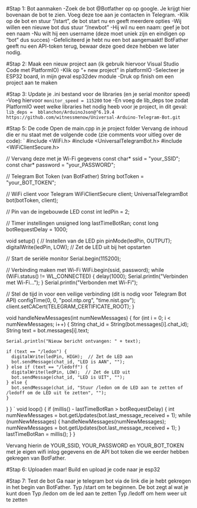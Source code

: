 #Stap 1: Bot aanmaken
-Zoek de bot @Botfather op op google. Je krijgt hier bovenaan de bot te zien. Voeg deze toe aan je contacten in Telegram.
-Klik op de bot en stuur “/start”, de bot start nu en geeft meerdere opties
-Wij willen een nieuwe bot dus stuur “/newbot”
-Hij wil nu een naam: geef je bot een naam
-Nu wilt hij een username (deze moet uniek zijn en eindigen op “bot” dus succes)
-Gefeliciteerd je hebt nu een bot aangemaakt! BotFather geeft nu een API-token terug, bewaar deze goed deze hebben we later nodig.

#Stap 2: Maak een nieuw project aan (ik gebruik hiervoor Visual Studio Code met PlatformIO)
-Klik op “+ new project” in platformIO
-Selecteer je ESP32 board, in mijn geval esp32dev module
-Druk op finish om een project aan te maken

#Stap 3: Update je .ini bestand voor de libraries (en je serial monitor speed)
-Voeg hiervoor `monitor_speed = 115200` toe
-En voeg de lib_deps toe zodat PlatformIO weet welke libraries het nodig heeb voor je project, in dit geval: 
`
lib_deps = 
bblanchon/ArduinoJson@^6.19.4 
https://github.com/witnessmenow/Universal-Arduino-Telegram-Bot.git
`
 
#Stap 5: De code
Open de main.cpp in je project folder
Vervang de inhoud die er nu staat met de volgende code (zie comments voor uitleg over de code):
`
#include <WiFi.h>
#include <UniversalTelegramBot.h>
#include <WiFiClientSecure.h>

// Vervang deze met je Wi-Fi gegevens
const char* ssid = "your_SSID";
const char* password = "your_PASSWORD";

// Telegram Bot Token (van BotFather)
String botToken = "your_BOT_TOKEN";

// WiFi client voor Telegram
WiFiClientSecure client;
UniversalTelegramBot bot(botToken, client);

// Pin van de ingebouwde LED
const int ledPin = 2;

// Timer instellingen
unsigned long lastTimeBotRan;
const long botRequestDelay = 1000;

void setup() {
  // Instellen van de LED pin
  pinMode(ledPin, OUTPUT);
  digitalWrite(ledPin, LOW);  // Zet de LED uit bij het opstarten

  // Start de seriële monitor
  Serial.begin(115200);

  // Verbinding maken met Wi-Fi
  WiFi.begin(ssid, password);
  while (WiFi.status() != WL_CONNECTED) {
    delay(1000);
    Serial.println("Verbinden met Wi-Fi...");
  }
  Serial.println("Verbonden met Wi-Fi");

  // Stel de tijd in voor een veilige verbinding (dit is nodig voor Telegram Bot API)
  configTime(0, 0, "pool.ntp.org", "time.nist.gov");
  client.setCACert(TELEGRAM_CERTIFICATE_ROOT);
}

void handleNewMessages(int numNewMessages) {
  for (int i = 0; i < numNewMessages; i++) {
    String chat_id = String(bot.messages[i].chat_id);
    String text = bot.messages[i].text;
    
    Serial.println("Nieuw bericht ontvangen: " + text);

    if (text == "/ledon") {
      digitalWrite(ledPin, HIGH);  // Zet de LED aan
      bot.sendMessage(chat_id, "LED is AAN", "");
    } else if (text == "/ledoff") {
      digitalWrite(ledPin, LOW);  // Zet de LED uit
      bot.sendMessage(chat_id, "LED is UIT", "");
    } else {
      bot.sendMessage(chat_id, "Stuur /ledon om de LED aan te zetten of /ledoff om de LED uit te zetten", "");
    }
  }
}
`
void loop() {
  if (millis() - lastTimeBotRan > botRequestDelay) {
    int numNewMessages = bot.getUpdates(bot.last_message_received + 1);
    while (numNewMessages) {
      handleNewMessages(numNewMessages);
      numNewMessages = bot.getUpdates(bot.last_message_received + 1);
    }
    lastTimeBotRan = millis();
  }
}

Vervang hierin de YOUR_SSID, YOUR_PASSWORD en YOUR_BOT_TOKEN met je eigen wifi inlog gegevens en de API bot token die we eerder hebben gekregen van BotFather.

#Stap 6: Uploaden maar!
Build en upload je code naar je esp32

#Stap 7: Test de bot
Ga naar je telegram bot via de link die je hebt gekregen in het begin van BotFather.
Typ /start om te beginnen. De bot zegt al wat je kunt doen
Typ /ledon om de led aan te zetten
Typ /ledoff om hem weer uit te zetten
